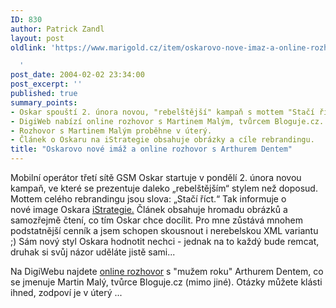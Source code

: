 ```yaml
---
ID: 830
author: Patrick Zandl
layout: post
oldlink: 'https://www.marigold.cz/item/oskarovo-nove-imaz-a-online-rozhovor-s-arthurem-dentem

  '
post_date: 2004-02-02 23:34:00
post_excerpt: ''
published: true
summary_points:
- Oskar spouští 2. února novou, "rebelštější" kampaň s mottem "Stačí říct".
- DigiWeb nabízí online rozhovor s Martinem Malým, tvůrcem Bloguje.cz.
- Rozhovor s Martinem Malým proběhne v úterý.
- Článek o Oskaru na iStrategie obsahuje obrázky a cíle rebrandingu.
title: "Oskarovo nové imáž a online rozhovor s Arthurem Dentem"
---
```


<p>
Mobilní operátor třetí sítě GSM Oskar startuje v pondělí 2. února novou kampaň, ve které se prezentuje daleko &#8222;rebelštějším&#8220; stylem než doposud. Mottem celého rebrandingu jsou slova: &#8222;Stačí říct.&#8220; Tak informuje o nové&#160;image Oskara <A href="http://www.istrategie.cz/detail.htm?id=43097" target=_blank>iStrategie.</A> Článek obsahuje hromadu obrázků a samozřejmě čtení, co tím Oskar chce docílit. Pro mne zůstává mnohem podstatnější cenník a jsem schopen skousnout i nerebelskou XML variantu ;) Sám nový styl Oskara hodnotit nechci - jednak na to každý bude remcat, druhak si svůj názor uděláte jistě sami...</p>

<p>
Na DigiWebu najdete <A href="http://www.digiweb.cz/4-10074060-13925150-i00000_d-24" target=_blank>online rozhovor</A> s "mužem roku" Arthurem Dentem, co se jmenuje Martin Malý, tvůrce Bloguje.cz (mimo jiné). Otázky můžete klásti ihned, zodpoví je v úterý ... </p>